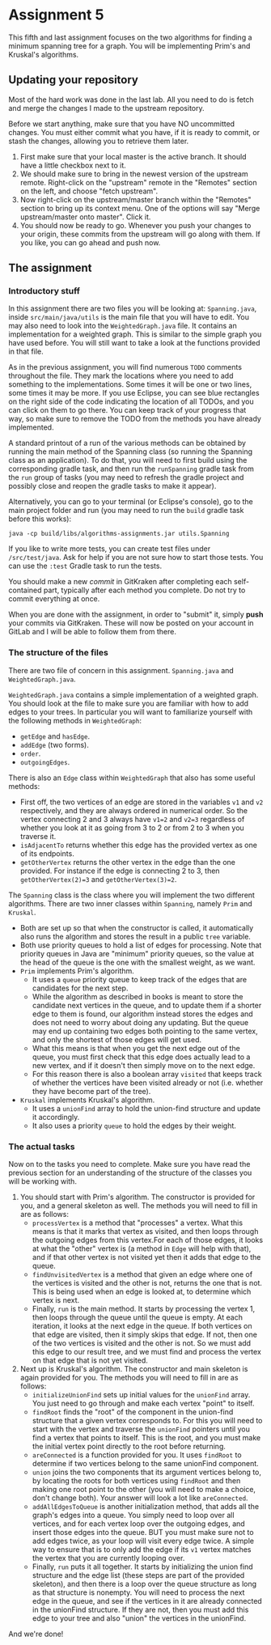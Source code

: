 # Assignment 5

This fifth and last assignment focuses on the two algorithms for finding a minimum spanning tree for a graph. You will be implementing Prim's and Kruskal's algorithms.

## Updating your repository

Most of the hard work was done in the last lab. All you need to do is fetch and merge the changes I made to the upstream repository.

Before we start anything, make sure that you  have NO uncommitted changes. You must either commit what you have, if it is ready to commit, or stash the changes, allowing you to retrieve them later.

1. First make sure that your local master is the active branch. It should have a little checkbox next to it.
2. We should make sure to bring in the newest version of the upstream remote. Right-click on the "upstream" remote in the "Remotes" section on the left, and choose "fetch upstream".
3. Now right-click on the upstream/master branch within the "Remotes" section to bring up its context menu. One of the options will say "Merge upstream/master onto master". Click it.
4. You should now be ready to go. Whenever you push your changes to your origin, these commits from the upstream will go along with them. If you like, you can go ahead and push now.

## The assignment

### Introductory stuff

In this assignment there are two files you will be looking at: `Spanning.java`, inside `src/main/java/utils` is the main file that you will have to edit. You may also need to look into the `WeightedGraph.java` file. It contains an implementation for a weighted graph. This is similar to the simple graph you have used before. You will still want to take a look at the functions provided in that file.

As in the previous assignment, you will find numerous `TODO` comments throughout the file. They mark the locations where you need to add something to the implementations. Some times it will be one or two lines, some times it may be more. If you use Eclipse, you can see blue rectangles on the right side of the code indicating the location of all TODOs, and you can click on them to go there. You can keep track of your progress that way, so make sure to remove the TODO from the methods you have already implemented.

A standard printout of a run of the various methods can be obtained by running the main method of the Spanning class (so running the Spanning class as an application). To do that, you will need to first build using the corresponding gradle task, and then run the `runSpanning` gradle task from the `run` group of tasks (you may need to refresh the gradle project and possibly close and reopen the gradle tasks to make it appear).

Alternatively, you can go to your terminal (or Eclipse's console), go to the main project folder and run (you may need to run the `build` gradle task before this works):
```
java -cp build/libs/algorithms-assignments.jar utils.Spanning
```

If you like to write more tests, you can create test files under `/src/test/java`. Ask for help if you are not sure how to start those tests. You can use the `:test` Gradle task to run the tests.

You should make a new *commit* in GitKraken after completing each self-contained part, typically after each method you complete. Do not try to commit everything at once.

When you are done with the assignment, in order to "submit" it, simply **push** your commits via GitKraken. These will now be posted on your account in GitLab and I will be able to follow them from there.

### The structure of the files

There are two file of concern in this assignment. `Spanning.java` and `WeightedGraph.java`.

`WeightedGraph.java` contains a simple implementation of a weighted graph. You should look at the file to make sure you are familiar with how to add edges to your trees. In particular you will want to familiarize yourself with the following methods in `WeightedGraph`:

- `getEdge` and `hasEdge`.
- `addEdge` (two forms).
- `order`.
- `outgoingEdges`.

There is also an `Edge` class within `WeightedGraph` that also has some useful methods:

- First off, the two vertices of an edge are stored in the variables `v1` and `v2` respectively, and they are always ordered in numerical order. So the vertex connecting 2 and 3 always have `v1=2` and `v2=3` regardless of whether you look at it as going from 3 to 2 or from 2 to 3 when you traverse it.
- `isAdjacentTo` returns whether this edge has the provided vertex as one of its endpoints.
- `getOtherVertex` returns the other vertex in the edge than the one provided. For instance if the edge is connecting 2 to 3, then `getOtherVertex(2)=3` and `getOtherVertex(3)=2`.

The `Spanning` class is the class where you will implement the two different algorithms. There are two inner classes within `Spanning`, namely `Prim` and `Kruskal`.

- Both are set up so that when the constructor is called, it automatically also runs the algorithm and stores the result in a public `tree` variable.
- Both use priority queues to hold a list of edges for processing. Note that priority queues in Java are "minimum" priority queues, so the value at the head of the queue is the one with the smallest weight, as we want.
- `Prim` implements Prim's algorithm.
    - It uses a `queue` priority queue to keep track of the edges that are candidates for the next step.
    - While the algorithm as described in books is meant to store the candidate next vertices in the queue, and to update them if a shorter edge to them is found, our algorithm instead stores the edges and does not need to worry about doing any updating. But the queue may end up containing two edges both pointing to the same vertex, and only the shortest of those edges will get used.
    - What this means is that when you get the next edge out of the queue, you must first check that this edge does actually lead to a new vertex, and if it doesn't then simply move on to the next edge.
    - For this reason there is also a boolean array `visited` that keeps track of whether the vertices have been visited already or not (i.e. whether they have become part of the tree).
- `Kruskal` implements Kruskal's algorithm.
    - It uses a `unionFind` array to hold the union-find structure and update it accordingly.
    - It also uses a priority `queue` to hold the edges by their weight.

### The actual tasks

Now on to the tasks you need to complete. Make sure you have read the previous section for an understanding of the structure of the classes you will be working with.

1. You should start with Prim's algorithm. The constructor is provided for you, and a general skeleton as well. The methods you will need to fill in are as follows:
    - `processVertex` is a method that "processes" a vertex. What this means is that it marks that vertex as visited, and then loops through the outgoing edges from this vertex.For each of those edges, it looks at what the "other" vertex is (a method in `Edge` will help with that), and if that other vertex is not visited yet then it adds that edge to the queue.
    - `findUnvisitedVertex` is a method that given an edge where one of the vertices is visited and the other is not, returns the one that is not. This is being used when an edge is looked at, to determine which vertex is next.
    - Finally, `run` is the main method. It starts by processing the vertex 1, then loops through the queue until the queue is empty. At each iteration, it looks at the next edge in the queue. If both vertices on that edge are visited, then it simply skips that edge. If not, then one of the two vertices is visited and the other is not. So we must add this edge to our result tree, and we must find and process the vertex on that edge that is not yet visited.
2. Next up is Kruskal's algorithm. The constructor and main skeleton is again provided for you. The methods you will need to fill in are as follows:
    - `initializeUnionFind` sets up initial values for the `unionFind` array. You just need to go through and make each vertex "point" to itself.
    - `findRoot` finds the "root" of the component in the union-find structure that a given vertex corresponds to. For this you will need to start with the vertex and traverse the `unionFind` pointers until you find a vertex that points to itself. This is the root, and you must make the initial vertex point directly to the root before returning.
    - `areConnected` is a function provided for you. It uses `findRoot` to determine if two vertices belong to the same unionFind component.
    - `union` joins the two components that its argument vertices belong to, by locating the roots for both vertices using `findRoot` and then making one root point to the other (you will need to make a choice, don't change both). Your answer will look a lot like `areConnected`.
    - `addAllEdgesToQueue` is another initialization method, that adds all the graph's edges into a queue. You simply need to loop over all vertices, and for each vertex loop over the outgoing edges, and insert those edges into the queue. BUT you must make sure not to add edges twice, as your loop will visit every edge twice. A simple way to ensure that is to only add the edge if its `v1` vertex matches the vertex that you are currently looping over.
    - Finally, `run` puts it all together. It starts by initializing the union find structure and the edge list (these steps are part of the provided skeleton), and then there is a loop over the queue structure as long as that structure is nonempty. You will need to process the next edge in the queue, and see if the vertices in it are already connected in the unionFind structure. If they are not, then you must add this edge to your tree and also "union" the vertices in the unionFind.

And we're done!
